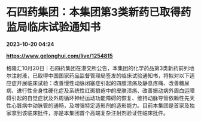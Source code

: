# 石四药集团：本集团第3类新药已取得药监局临床试验通知书

**2023-10-20 04:24**

**https://www.gelonghui.com/live/1254815**

格隆汇10月20日｜石四药集团在港交所公告，本集团的化学药品第3类新药前列地尔注射液，已取得中国国家药品监督管理局签发的临床试验通知书，将拟对以下适应症开展临床试验：改善慢性动脉闭塞症引起的四肢溃疡及静息疼痛、改善糖尿病、进行性全身性硬化症及系统性红斑狼疮中的皮肤溃疡、改善振动病外周血运障碍引起的自觉症状及外周循环神经运动功能障碍的恢复、维持动脉导管依赖性先天性心脏病中动脉管的通畅，及增强特定造影剂的造影能力。目前本集团是首家及独家拿到该临床批件，亦是本集团首个高端复杂注射剂验证性临床批件。